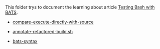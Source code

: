 This folder trys to document the learning about article [Testing Bash with BATS](https://opensource.com/article/19/2/testing-bash-bats).


- [compare-execute-directly-with-source](./compare-execute-directly-with-source/Readme.md)

- [annotate-refactored-build.sh](./annotate-refactored-build.sh/Readme.md)

- [bats-syntax](bats-syntax/Readme.md)
